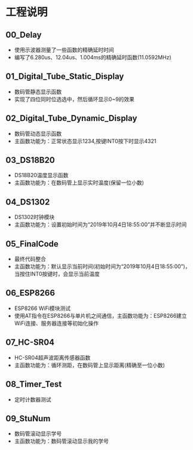 # 工程说明

## 00_Delay 
- 使用示波器测量了一些函数的精确延时时间
- 编写了6.280us、12.04us、1.004ms的精确延时函数(11.0592MHz)

## 01_Digital_Tube_Static_Display
- 数码管静态显示函数
- 实现了四位同时位选选中，然后循环显示0~9的效果

## 02_Digital_Tube_Dynamic_Display
- 数码管动态显示函数
- 主函数功能为：正常状态显示1234,按键INT0按下时显示4321

## 03_DS18B20
- DS18B20温度显示函数
- 主函数功能为：在数码管上显示实时温度(保留一位小数)

## 04_DS1302
- DS1302时钟模块
- 主函数功能为：设置初始时间为“2019年10月4日18:55:00”并不断显示时间

## 05_FinalCode
- 最终代码整合
- 主函数功能为：默认显示当前时间(初始时间为“2019年10月4日18:55:00”)，当按住INT0按键时，会显示当前温度

## 06_ESP8266
- ESP8266 WiFi模块测试
- 使用AT指令在ESP8266与单片机之间通信，主函数功能为：ESP8266建立WiFi连接、服务器连接等初始化操作

## 07_HC-SR04
- HC-SR04超声波距离传感器函数
- 主函数功能为：循环测距，在数码管上显示距离(精确至一位小数)

## 08_Timer_Test
- 定时计数器测试

## 09_StuNum
- 数码管滚动显示学号
- 主函数功能为：数码管滚动显示我的学号

